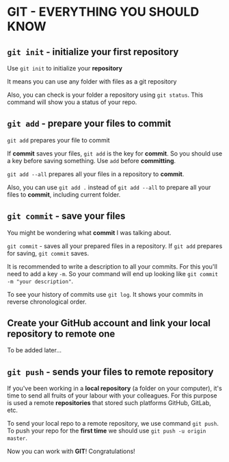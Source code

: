 # GIT - EVERYTHING YOU SHOULD KNOW

## `git init` - initialize your first repository

Use `git init` to initialize your **repository**

It means you can use any folder with files as a git repository

Also, you can check is your folder a repository using `git status`. This command will show you a status of your repo.

## `git add` - prepare your files to commit

`git add` prepares your file to commit

If **commit** saves your files, `git add` is the key for **commit**. So you should use a key before saving something. Use `add` before **committing**.

`git add --all` prepares all your files in a repository to **commit**.

Also, you can use `git add .` instead of `git add --all` to prepare all your files to **commit**, including current folder.

## `git commit` - save your files

You might be wondering what **commit** I was talking about. 

`git commit` - saves all your prepared files in a repository.
If `git add` prepares for saving, `git commit` saves.

It is recommended to write a description to all your commits. For this you'll need to add a key `-m`. So your command will end up looking like `git commit -m "your description"`.

To see your history of commits use `git log`. It shows your commits in reverse chronological order.

## Create your GitHub account and link your local repository to remote one

To be added later...

## `git push` - sends your files to remote repository

If you've been working in a **local repository** (a folder on your computer), it's time to send all fruits of your labour with your colleagues. For this purpose is used a remote **repositories** that stored such platforms GitHub, GitLab, etc.

To send your local repo to a remote repository, we use command `git push`.
To push your repo for the **first time** we should use `git push -u origin master`.

Now you can work with **GIT**! Congratulations!
